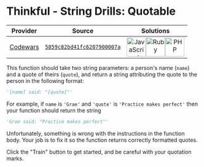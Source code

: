 [_metadata_:generated]: - "true"

# Thinkful - String Drills: Quotable

<!-- INFO TABLE BEGIN -->

| Provider                                        | Source                                                                               | Solutions                                                                                                                                                                                                                                                                                                                                                                                                                                      |
| :---------------------------------------------: | :----------------------------------------------------------------------------------: | :--------------------------------------------------------------------------------------------------------------------------------------------------------------------------------------------------------------------------------------------------------------------------------------------------------------------------------------------------------------------------------------------------------------------------------------------: |
| [Codewars](../../../docs/providers/Codewars.md) | [`5859c82bd41fc6207900007a`](https://www.codewars.com/kata/5859c82bd41fc6207900007a) | [<img src="https://res.cloudinary.com/rascaltwo/image/upload/v1631924076/javascript_ehszr7.svg" alt="JavaScript" title="JavaScript" width="50" />](solve.js)[<img src="https://res.cloudinary.com/rascaltwo/image/upload/v1631924090/ruby_v4klwh.svg" alt="Ruby" title="Ruby" width="50" />](solve.rb)[<img src="https://res.cloudinary.com/rascaltwo/image/upload/v1631924086/php_wxp0v1.svg" alt="PHP" title="PHP" width="50" />](solve.php) |

<!-- INFO TABLE END -->

This function should take two string parameters: a person's name (`name`) and a quote of theirs (`quote`), and return a string attributing the quote to the person in the following format:

```python
'[name] said: "[quote]"'
```

For example, if `name` is `'Grae'` and `'quote'` is `'Practice makes perfect'` then your function should return the string
```python
'Grae said: "Practice makes perfect"'
```
Unfortunately, something is wrong with the instructions in the function body. Your job is to fix it so the function returns correctly formatted quotes.

Click the "Train" button to get started, and be careful with your quotation marks.
